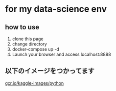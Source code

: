 # for my data-science env

## how to use
1. clone this page
2. change directory
3. docker-compose up -d
4. Launch your browser and access localhost:8888

## 以下のイメージをつかってます
[gcr.io/kaggle-images/python](https://console.cloud.google.com/gcr/images/kaggle-images/GLOBAL/python)
